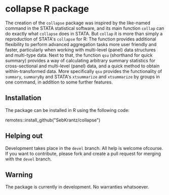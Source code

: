# collapse R package

The creation of the `collapse` package was inspired by the like-named command in the STATA statistical software,
and its main function `collap` can do exactly what `collapse` does in STATA. But `collap` it is more than simply a reproduction of STATA's `collapse` for R: The function provides additional flexibility to perform advanced aggregation tasks more user friendly and faster, particularly when working with multi-level (panel) data structures and multi-type data. Next to that,
the function `qsu` (shorthand for quick summary) provides a way of calculating arbitrary summary statistics for cross-sectional and multi-level (panel) data, and a quick method to obtain within-transformed data. More specifically `qsu` provides the functionality of `summary`, `summaryBy` and STATA's `xtsummarize` and `xtsummarize` by groups in one command, in addition to some further features.


## Installation

The package can be installed in R using the following code:

remotes::install_github("SebKrantz/collapse")

## Helping out

Development takes place in the `devel` branch. All help is welcome ofcourse. If you want to contribute, please fork and create a pull request for merging with the `devel` branch.

## Warning

The package is currently in development. No warranties whatsoever.
